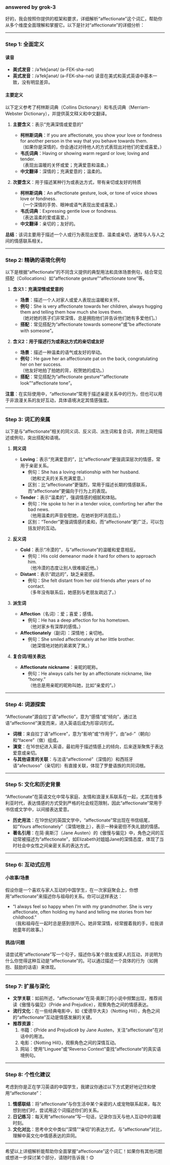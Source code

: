 ### answered by grok-3
好的，我会按照你提供的框架和要求，详细解析“affectionate”这个词汇，帮助你从多个维度全面理解和掌握它。以下是针对“affectionate”的详细分析：

---

### Step 1: 全面定义
#### 读音
- **美式发音**：/əˈfekʃənət/ (ə-FEK-shə-nət)
- **英式发音**：/əˈfekʃənət/ (ə-FEK-shə-nət)
读音在美式和英式英语中基本一致，没有明显差异。

#### 主要定义
以下定义参考了柯林斯词典（Collins Dictionary）和韦氏词典（Merriam-Webster Dictionary），并提供英文释义和中文翻译。

1. **主要含义**：表示“充满深情或爱意的”
   - **柯林斯词典**：If you are affectionate, you show your love or fondness for another person in the way that you behave towards them.  
     （如果你是深情的，你会通过对待他人的方式表现出对他们的爱或喜爱。）
   - **韦氏词典**：Having or showing warm regard or love; loving and tender.  
     （表现出温暖的关怀或爱；充满爱意和温柔。）
   - **中文翻译**：深情的；充满爱意的；温柔的。

2. **次要含义**：用于描述某种行为或表达方式，带有亲切或友好的特质
   - **柯林斯词典**：An affectionate gesture, look, or tone of voice shows love or fondness.  
     （一个深情的手势、眼神或语气表现出爱或喜爱。）
   - **韦氏词典**：Expressing gentle love or fondness.  
     （表达温柔的爱或喜爱。）
   - **中文翻译**：亲切的；友好的。

**总结**：该词主要用于描述一个人或行为表现出爱意、温柔或亲切，通常与人与人之间的情感联系相关。

---

### Step 2: 精确的语境化例句
以下是根据“affectionate”的不同含义提供的典型用法和具体场景例句，结合常见搭配（Collocations）如“affectionate gesture”“affectionate tone”等。

1. **含义1：充满深情或爱意的**
   - **场景**：描述一个人对家人或爱人表现出温暖和关怀。
   - **例句**：She is very affectionate towards her children, always hugging them and telling them how much she loves them.  
     （她对她的孩子们非常深情，总是拥抱他们并告诉他们她有多爱他们。）
   - **搭配**：常见搭配为“affectionate towards someone”或“be affectionate with someone”。

2. **含义2：用于描述行为或表达方式的亲切或友好**
   - **场景**：描述一种温柔的语气或友好的举动。
   - **例句**：He gave her an affectionate pat on the back, congratulating her on her success.  
     （他友好地拍了拍她的背，祝贺她的成功。）
   - **搭配**：常见搭配为“affectionate gesture”“affectionate look”“affectionate tone”。

**注意**：在实际使用中，“affectionate”常用于描述亲密关系中的行为，但也可以用于非浪漫关系的友好互动，具体语境决定其情感强度。

---

### Step 3: 词汇的亲属
以下是与“affectionate”相关的同义词、反义词、派生词和复合词，并附上简短描述或例句，突出搭配和语境。

1. **同义词**
   - **Loving**：表示“充满爱意的”，比“affectionate”更强调深层次的情感，常用于亲密关系。  
     - 例句：She has a loving relationship with her husband.  
       （她和丈夫的关系充满爱意。）
     - 区别：比“affectionate”更强烈，常用于描述长期的情感联系，而“affectionate”更偏向于行为上的表现。
   - **Tender**：表示“温柔的”，强调情感的细腻和体贴。  
     - 例句：He spoke to her in a tender voice, comforting her after the bad news.  
       （他用温柔的声音安慰她，在她听到坏消息后。）  
     - 区别：“Tender”更强调情感的柔和，而“affectionate”更广泛，可以包括友好的互动。

2. **反义词**
   - **Cold**：表示“冷漠的”，与“affectionate”的温暖和爱意相反。  
     - 例句：His cold demeanor made it hard for others to approach him.  
       （他冷漠的态度让别人很难接近他。）
   - **Distant**：表示“疏远的”，缺乏亲密感。  
     - 例句：She felt distant from her old friends after years of no contact.  
       （多年没有联系后，她感到与老朋友疏远了。）

3. **派生词**
   - **Affection**（名词）：爱；喜爱；感情。  
     - 例句：He has a deep affection for his hometown.  
       （他对家乡有深厚的感情。）
   - **Affectionately**（副词）：深情地；亲切地。  
     - 例句：She smiled affectionately at her little brother.  
       （她深情地对她的弟弟笑了笑。）

4. **复合词/相关表达**
   - **Affectionate nickname**：亲昵的昵称。  
     - 例句：He always calls her by an affectionate nickname, like “honey.”  
       （他总是用亲昵的昵称叫她，比如“亲爱的”。）

---

### Step 4: 词源探索
“Affectionate”源自拉丁语“affectio”，意为“感情”或“倾向”，通过法语“affectionné”演变而来，进入英语后成为形容词形式。
- **词根**：来自拉丁语“afficere”，意为“影响”或“作用于”，由“ad-”（朝向）和“facere”（做）组成。
- **演变**：在16世纪进入英语，最初用于描述情感上的倾向，后来逐渐聚焦于表达爱意或亲切。
- **与其他语言的关联**：与法语“affectionné”（深情的）和西班牙语“afectuoso”（亲切的）有直接关联，体现了罗曼语族的共同词根。

---

### Step 5: 文化和历史背景
“Affectionate”在英语文化中常与家庭、友情和浪漫关系联系在一起，尤其在维多利亚时代，表达情感的方式受到严格的社会规范限制，因此“affectionate”常用于书信或文学中，以间接表达爱意。

- **历史用法**：在19世纪的英国文学中，“affectionate”常出现在书信结尾，如“Yours affectionately”（深情地致上），表示一种亲密但不失礼貌的情感。
- **著名引用**：在简·奥斯汀（Jane Austen）的《傲慢与偏见》中，角色之间的互动常被描述为“affectionate”，如Elizabeth对姐姐Jane的深情态度，体现了当时社会中女性之间亲密关系的表达方式。

---

### Step 6: 互动式应用
#### 小故事/场景
假设你是一个喜欢与家人互动的中国学生，在一次家庭聚会上，你想用“affectionate”来描述你与祖母的关系。你可以这样表达：
- “I always feel so happy when I’m with my grandmother. She is very affectionate, often holding my hand and telling me stories from her childhood.”  
  （我和祖母在一起时总是感到很开心。她非常深情，经常握着我的手，给我讲她童年的故事。）

#### 挑战/问题
请尝试用“affectionate”写一个句子，描述你与某个朋友或家人的互动，并说明为什么你觉得这种互动是“affectionate”的。可以通过描述一个具体的行为（如拥抱、鼓励的话语）来体现。

---

### Step 7: 扩展与深化
- **文学关联**：如前所述，“affectionate”在简·奥斯汀的小说中频繁出现，推荐阅读《傲慢与偏见》（Pride and Prejudice），观察角色之间的情感表达。
- **流行文化**：在一些经典电影中，如《爱德华大夫》（Notting Hill），角色之间的“affectionate”互动是情感发展的关键。
- **推荐资源**：
  1. 书籍：《Pride and Prejudice》 by Jane Austen，关注“affectionate”在对话中的用法。
  2. 电影：《Notting Hill》，观察角色之间的深情互动。
  3. 网站：使用“Linguee”或“Reverso Context”查找“affectionate”的真实语境例句。

---

### Step 8: 个性化建议
考虑到你是正在学习英语的中国学生，我建议你通过以下方式更好地记住和使用“affectionate”：
1. **情感联结**：将“affectionate”与你生活中某个亲密的人或宠物联系起来，每次想到他们时，尝试用这个词描述你们的关系。
2. **日记练习**：每天用“affectionate”写一句话，记录你当天与他人互动中的温暖时刻。
3. **文化对比**：思考中文中类似“深情”“亲切”的表达方式，与“affectionate”对比，理解中英文化中情感表达的异同。

---

希望以上详细解析能帮助你全面掌握“affectionate”这个词汇！如果你有其他问题或想进一步探讨某个部分，请随时告诉我！😊
